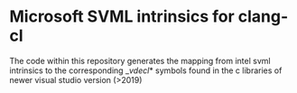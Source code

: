 # Microsoft SVML intrinsics for clang-cl

The code within this repository generates the mapping from intel svml intrinsics to the corresponding __vdecl_\* symbols found in the c libraries of newer visual studio version (>2019)